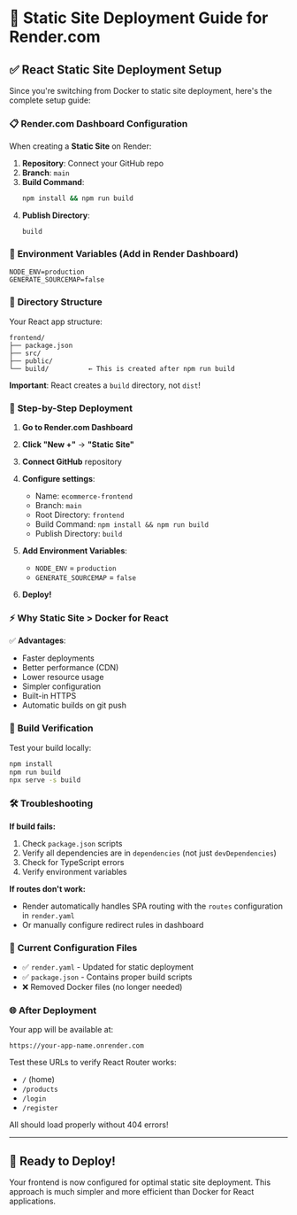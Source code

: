 # 🚀 Static Site Deployment Guide for Render.com

## ✅ **React Static Site Deployment Setup**

Since you're switching from Docker to static site deployment, here's the complete setup guide:

### 📋 **Render.com Dashboard Configuration**

When creating a **Static Site** on Render:

1. **Repository**: Connect your GitHub repo
2. **Branch**: `main`
3. **Build Command**: 
   ```bash
   npm install && npm run build
   ```
4. **Publish Directory**: 
   ```
   build
   ```

### 🔧 **Environment Variables** (Add in Render Dashboard)

```
NODE_ENV=production
GENERATE_SOURCEMAP=false
```

### 📁 **Directory Structure**

Your React app structure:
```
frontend/
├── package.json
├── src/
├── public/
└── build/          ← This is created after npm run build
```

**Important**: React creates a `build` directory, not `dist`!

### 🎯 **Step-by-Step Deployment**

1. **Go to Render.com Dashboard**
2. **Click "New +"** → **"Static Site"**
3. **Connect GitHub** repository
4. **Configure settings**:
   - Name: `ecommerce-frontend`
   - Branch: `main`
   - Root Directory: `frontend`
   - Build Command: `npm install && npm run build`
   - Publish Directory: `build`

5. **Add Environment Variables**:
   - `NODE_ENV` = `production`
   - `GENERATE_SOURCEMAP` = `false`

6. **Deploy!**

### ⚡ **Why Static Site > Docker for React**

✅ **Advantages**:
- Faster deployments
- Better performance (CDN)
- Lower resource usage
- Simpler configuration
- Built-in HTTPS
- Automatic builds on git push

### 🔧 **Build Verification**

Test your build locally:
```bash
npm install
npm run build
npx serve -s build
```

### 🛠️ **Troubleshooting**

**If build fails:**
1. Check `package.json` scripts
2. Verify all dependencies are in `dependencies` (not just `devDependencies`)
3. Check for TypeScript errors
4. Verify environment variables

**If routes don't work:**
- Render automatically handles SPA routing with the `routes` configuration in `render.yaml`
- Or manually configure redirect rules in dashboard

### 📝 **Current Configuration Files**

- ✅ `render.yaml` - Updated for static deployment
- ✅ `package.json` - Contains proper build scripts
- ❌ Removed Docker files (no longer needed)

### 🌐 **After Deployment**

Your app will be available at:
```
https://your-app-name.onrender.com
```

Test these URLs to verify React Router works:
- `/` (home)
- `/products`
- `/login`
- `/register`

All should load properly without 404 errors!

---

## 🎉 **Ready to Deploy!**

Your frontend is now configured for optimal static site deployment. This approach is much simpler and more efficient than Docker for React applications.
